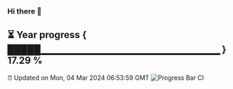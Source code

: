 ### Hi there 👋
⏳ Year progress { █████▁▁▁▁▁▁▁▁▁▁▁▁▁▁▁▁▁▁▁▁▁▁▁▁▁ } 17.29 %
---
⏰ Updated on Mon, 04 Mar 2024 06:53:59 GMT
![Progress Bar CI](https://github.com/Moyi321/Moyi321/workflows/Progress%20Bar%20CI/badge.svg)
